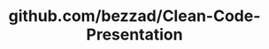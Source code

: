 ---
layout: post
title: github.com/bezzad/Clean-Code-Presentation
categories: link
tags: [انگلیسی, برنامه‌نویسی]
---